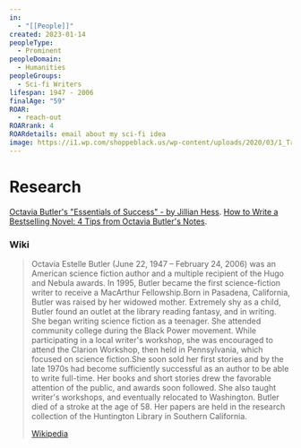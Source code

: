 ```yaml
---
in:
  - "[[People]]"
created: 2023-01-14
peopleType:
  - Prominent
peopleDomain:
  - Humanities
peopleGroups:
  - Sci-fi Writers
lifespan: 1947 - 2006
finalAge: "59"
ROAR:
  - reach-out
ROARrank: 4
ROARdetails: email about my sci-fi idea
image: https://i1.wp.com/shoppeblack.us/wp-content/uploads/2020/03/1_Trsx8jHsPkE6T-OtFg-0Xw.png?fit=1400%2C870&ssl=1
---
```





# Research
[Octavia Butler's "Essentials of Success" - by Jillian Hess](https://jillianhess.substack.com/p/octavia-butlers-essentials-of-success).
[How to Write a Bestselling Novel: 4 Tips from Octavia Butler's Notes](https://jillianhess.substack.com/p/how-to-write-a-bestselling-novel).


### Wiki
> Octavia Estelle Butler (June 22, 1947 – February 24, 2006) was an American science fiction author and a multiple recipient of the Hugo and Nebula awards. In 1995, Butler became the first science-fiction writer to receive a MacArthur Fellowship.Born in Pasadena, California, Butler was raised by her widowed mother. Extremely shy as a child, Butler found an outlet at the library reading fantasy, and in writing. She began writing science fiction as a teenager. She attended community college during the Black Power movement. While  participating in a local writer's workshop, she was encouraged to attend the Clarion Workshop, then held in Pennsylvania, which focused on science fiction.She soon sold her first stories and by the late 1970s had become sufficiently successful as an author to be able to write full-time. Her books and short stories drew the favorable attention of the public, and awards soon followed. She also taught writer's workshops, and eventually relocated to Washington. Butler died of a stroke at the age of 58. Her papers are held in the research collection of the Huntington Library in Southern California.
>
> [Wikipedia](https://en.wikipedia.org/wiki/Octavia%20E.%20Butler)